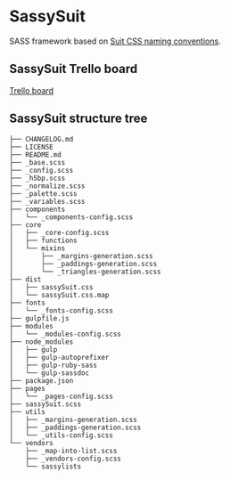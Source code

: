 SassySuit
=========

SASS framework based on [Suit CSS naming conventions](https://github.com/suitcss/suit/blob/master/doc/naming-conventions.md). 

## SassySuit Trello board 

[Trello board](https://trello.com/b/auSCHtYg/development)

## SassySuit structure tree 

	├── CHANGELOG.md
	├── LICENSE
	├── README.md
	├── _base.scss
	├── _config.scss
	├── _h5bp.scss
	├── _normalize.scss
	├── _palette.scss
	├── _variables.scss
	├── components
	│   └── _components-config.scss
	├── core
	│   ├── _core-config.scss
	│   ├── functions
	│   └── mixins
	│       ├── _margins-generation.scss
	│       ├── _paddings-generation.scss
	│       └── _triangles-generation.scss
	├── dist
	│   ├── sassySuit.css
	│   └── sassySuit.css.map
	├── fonts
	│   └── _fonts-config.scss
	├── gulpfile.js
	├── modules
	│   └── _modules-config.scss
	├── node_modules
	│   ├── gulp
	│   ├── gulp-autoprefixer
	│   ├── gulp-ruby-sass
	│   └── gulp-sassdoc
	├── package.json
	├── pages
	│   └── _pages-config.scss
	├── sassySuit.scss
	├── utils
	│   ├── _margins-generation.scss
	│   ├── _paddings-generation.scss
	│   └── _utils-config.scss
	└── vendors
	    ├── _map-into-list.scss
	    ├── _vendors-config.scss
	    └── sassylists
